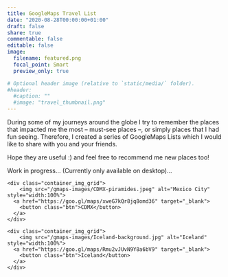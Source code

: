 ```yaml
---
title: GoogleMaps Travel List
date: "2020-08-28T00:00:00+01:00"
draft: false
share: true
commentable: false
editable: false
image:
  filename: featured.png
  focal_point: Smart
  preview_only: true

# Optional header image (relative to `static/media/` folder).
#header:
  #caption: ""
  #image: "travel_thumbnail.png"
---
```

During some of my journeys around the globe I try to remember the places that impacted me the most – must-see places –, or simply places that I had fun seeing. Therefore, I created a series of GoogleMaps Lists which I would like to share with you and your friends.

Hope they are useful :) and feel free to recommend me new places too!

Work in progress... (Currently only available on desktop)...

<!-- STYLESHEET CSS -->
<style>

div {
  box-sizing: border-box;
}

.row_grid_grid {
  display: -ms-flexbox;
  display: flex;
  -ms-flex-wrap: wrap;
  flex-wrap: wrap;
  padding: 0 4px;
}

.column_grid_grid {
  -ms-flex: 25%;
  flex: 25%;
  max-width: 25%;
  padding: 0 4px;
}

.column_grid_grid img {
  margin-top: 5px;
  vertical-align: middle;
  width: 100%;
}

@media screen and (max-width: 800px) {
  .column_grid_grid {
    -ms-flex: 50%;
    flex: 50%;
    max-width: 50%;
  }
}

@media screen and (max-width: 600px) {
  .column_grid_grid {
    -ms-flex: 100%;
    flex: 100%;
    max-width: 100%;
  }
}

.container_img_grid_grid {
  position: relative;
  width: 100%;
  max-width: 400px;
}

.container_img_grid_grid img {
  width: 100%;
  height: auto;
}

.container_img_grid_grid .btn {
  position: absolute;
  top: 80%;
  left: 20%;
  transform: translate(-50%, -50%);
  -ms-transform: translate(-50%, -50%);
  background-color: rgb(40, 42, 54, 0.8);
  color: white;
  font-size: 16px;
  padding: 12px 24px;
  border: none;
  cursor: pointer;
  border-radius: 10px;
  text-align: center;
  clip-path: polygon(0% 0%, 85% 0%, 100% 50%, 85% 100%, 0% 100%);
}

.container_img_grid_grid .btn:hover {
  background-color: rgb(41, 98, 255, 0.9);
}
</style>

<div class="row_grid">
  <div class="column_grid">

    <div class="container_img_grid">
        <img src="/gmaps-images/CDMX-piramides.jpeg" alt="Mexico City" style="width:100%">
      <a href="https://goo.gl/maps/xweG7kQr8jq8omd36" target="_blank">
        <button class="btn">CDMX</button>
      </a>
    </div>

    <div class="container_img_grid">
        <img src="/gmaps-images/Iceland-background.jpg" alt="Iceland" style="width:100%">
      <a href="https://goo.gl/maps/Rmu2vJUvN9Y8a6bV9" target="_blank">
        <button class="btn">Iceland</button>
      </a>
    </div>

  </div>

</div>
